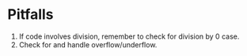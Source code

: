 Pitfalls
==

1. If code involves division, remember to check for division by 0 case.
2. Check for and handle overflow/underflow.
